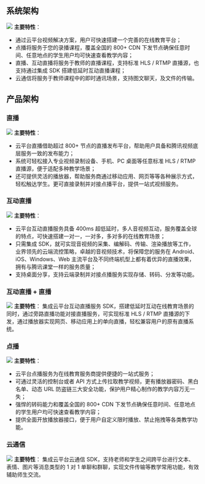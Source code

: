 ## 系统架构
![](https://mc.qcloudimg.com/static/img/ed7c7e46ad1e25e4295165dc5bc51300/image.png)
**主要特性**：
- 通过云平台视频解决方案，用户可快速搭建一个完善的在线教育平台；
- 点播将服务于您的录播课程，覆盖全国的 800+ CDN 下发节点确保任意时间、任意地点的学生用户均可快速查看教学内容；
- 直播、互动直播将服务于教师的直播课程，支持标准 HLS / RTMP 直播源，也支持通过集成 SDK 搭建低延时互动直播课程；
- 云通信将服务于教师课程中的即时通讯场景，支持图文聊天，及文件的传输。

## 产品架构
### 直播
![](https://mc.qcloudimg.com/static/img/e1faad07bc1646cf85a8ccb76bb2c367/image.png)
**主要特性**：
- 云平台直播借助超过 800+ 节点的直播发布平台，帮助用户具备和腾讯视频底层服务一致的发布能力；
- 系统可轻松接入专业视频录制设备、手机、PC 桌面等任意标准 HLS / RTMP 直播源，便于适配多种教学场景；
- 还可提供灵活的播放器，帮助服务商通过移动应用、网页等等各种展示方式，轻松触达学生。更可直接录制并对接点播平台，提供一站式视频服务。

### 互动直播
![](https://mc.qcloudimg.com/static/img/f1e597bbc5b778b430749ceb8b82f97a/image.png)
**主要特性**：
- 云平台互动直播服务具备 400ms 超低延时，多人音视频互动，服务覆盖全球的特点，可快速搭建一对一，一对多，多对多的在线教育场景；
- 只需集成 SDK，就可实现音视频的采集、编解码、传输、渲染播放等工作，业界领先的云端流控策略，卓越的音视频技术，将保障您的服务在 Android、iOS、Windows、Web 主流平台及不同终端机型上都有着优异的直播效果，拥有与腾讯课堂一样的服务质量；
- 支持桌面分享，支持云端录制并对接点播服务实现存储、转码、分发等功能。

### 互动直播 + 直播
![](https://mc.qcloudimg.com/static/img/9e41ef3cb74677e1b13293f4b0537f59/image.png)
**主要特性**：
集成云平台互动直播服务 SDK，搭建低延时互动在线教育场景的同时，通过旁路直播功能对接直播服务，可实现标准 HLS / RTMP 直播源的下发，通过播放器实现网页、移动应用上的单向直播，轻松兼容用户的原有直播系统。

### 点播
![](https://mc.qcloudimg.com/static/img/15ddeb6c54f3716706e2ed3df226d531/image.png)
**主要特性**：
- 云平台点播服务为在线教育服务商提供便捷的一站式服务；
- 可通过灵活的控制台或者 API 方式上传拉取教学视频，更有播放器密码、黑白名单、动态 URL 防盗链三大安全功能，保护用户精心制作的教学内容万无一失；
- 强悍的转码能力和覆盖全国的 800+ CDN 下发节点确保任意时间、任意地点的学生用户均可快速查看教学内容；
- 提供全面开放播放器接口，便于用户自定义限时播放、禁止拖拽等各类教学功能。

### 云通信
![](https://mc.qcloudimg.com/static/img/d66c1fda19456791005ed64d48d72e03/image.png)
**主要特性**：
集成云平台云通信 SDK，支持老师和学生之间跨平台进行文本、表情、图片等消息类型的 1 对 1 单聊和群聊，实现文件传输等教学常用功能，有效辅助师生交流。



